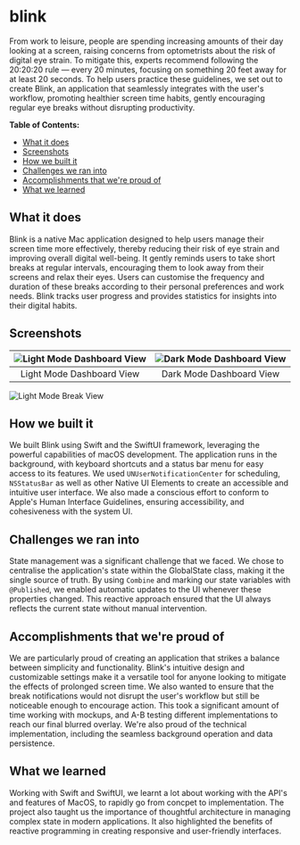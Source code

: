# blink

From work to leisure, people are spending increasing amounts of their day looking at a screen, raising concerns from optometrists about the risk of digital eye strain. To mitigate this, experts recommend following the 20:20:20 rule — every 20 minutes, focusing on something 20 feet away for at least 20 seconds. To help users practice these guidelines, we set out to create Blink, an application that seamlessly integrates with the user's workflow, promoting healthier screen time habits, gently encouraging regular eye breaks without disrupting productivity.

**Table of Contents:**
* [What it does](#what-it-does)
* [Screenshots](#screenshots)
* [How we built it](#how-we-built-it)
* [Challenges we ran into](#challenges-we-ran-into)
* [Accomplishments that we're proud of](#accomplishments-that-were-proud-of)
* [What we learned](#what-we-learned)
 
## What it does

Blink is a native Mac application designed to help users manage their screen time more effectively, thereby reducing their risk of eye strain and improving overall digital well-being. It gently reminds users to take short breaks at regular intervals, encouraging them to look away from their screens and relax their eyes. Users can customise the frequency and duration of these breaks according to their personal preferences and work needs. Blink tracks user progress and provides statistics for insights into their digital habits.

## Screenshots

| ![Light Mode Dashboard View](https://github.com/AdityaMuthukattu/blink/assets/19423025/c0606d3a-b630-4a1c-bcfb-ccdfd5a27c28) | ![Dark Mode Dashboard View](https://github.com/AdityaMuthukattu/blink/assets/19423025/f6e355c4-2861-4745-b0d1-3a6d9d26f06d) | 
|:-----------------------------------------------------------------------------------------:|:--------------------------------------------------------------------------------------:| 
| Light Mode Dashboard View | Dark Mode Dashboard View |

![Light Mode Break View](https://github.com/user-attachments/assets/b74b7104-e122-4e31-a7d9-84fbb7576c1a)

## How we built it

We built Blink using Swift and the SwiftUI framework, leveraging the powerful capabilities of macOS development. The application runs in the background, with keyboard shortcuts and a status bar menu for easy access to its features. We used `UNUserNotificationCenter` for scheduling, `NSStatusBar` as well as other Native UI Elements to create an accessible and intuitive user interface. We also made a conscious effort to conform to Apple's Human Interface Guidelines, ensuring accessibility, and cohesiveness with the system UI.

## Challenges we ran into

State management was a significant challenge that we faced. We chose to centralise the application's state within the GlobalState class, making it the single source of truth. By using `Combine` and marking our state variables with `@Published`, we enabled automatic updates to the UI whenever these properties changed. This reactive approach ensured that the UI always reflects the current state without manual intervention.

## Accomplishments that we're proud of

We are particularly proud of creating an application that strikes a balance between simplicity and functionality. Blink's intuitive design and customizable settings make it a versatile tool for anyone looking to mitigate the effects of prolonged screen time. We also wanted to ensure that the break notifications would not disrupt the user's workflow but still be noticeable enough to encourage action. This took a significant amount of time working with mockups, and A-B testing different implementations to reach our final blurred overlay. We're also proud of the technical implementation, including the seamless background operation and data persistence.

## What we learned

Working with Swift and SwiftUI, we learnt a lot about working with the API's and features of MacOS, to rapidly go from concpet to implementation. The project also taught us the importance of thoughtful architecture in managing complex state in modern applications. It also highlighted the benefits of reactive programming in creating responsive and user-friendly interfaces.





